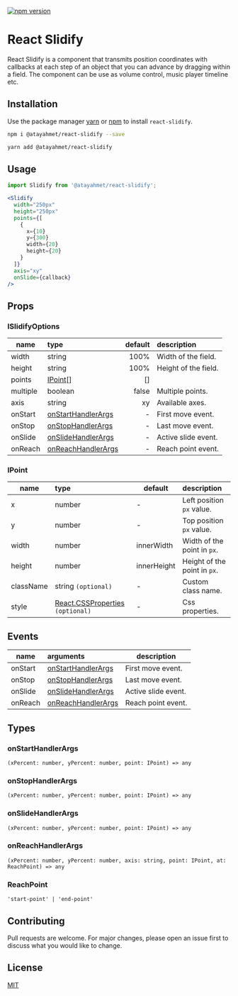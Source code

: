  [![npm version](https://badge.fury.io/js/%40atayahmet%2Freact-slidify.svg)](https://badge.fury.io/js/%40atayahmet%2Freact-slidify)

# React Slidify

React Slidify is a component that transmits position coordinates with callbacks at each step of an object that you can advance by dragging within a field. The component can be use as volume control, music player timeline etc.

## Installation

Use the package manager [yarn](https://yarnpkg.com/) or [npm](https://www.npmjs.com) to install `react-slidify`.

```bash
npm i @atayahmet/react-slidify --save
```

```bash
yarn add @atayahmet/react-slidify
```

## Usage

```jsx
import Slidify from '@atayahmet/react-slidify';

<Slidify
  width="250px"
  height="250px"
  points={[
    {
      x={10}
      y={300}
      width={20}
      height={20}
    }
  ]}
  axis="xy"
  onSlide={callback}
/> 
```

## Props 

### ISlidifyOptions

| name     |                    type                  | default| description          |
|----------|:-----------------------------------------|-------:|:---------------------|
| width    | string                                   | 100%   | Width of the field.  |
| height   | string                                   | 100%   | Height of the field. |
| points   | [IPoint[]](#ipoint)                      | []     |                      |
| multiple | boolean                                  | false  | Multiple points.     |
| axis     | string                                   | xy     | Available axes.      |
| onStart  | [onStartHandlerArgs](#onStartHandlerArgs)| -      | First move event.    |
| onStop   | [onStopHandlerArgs](#onStopHandlerArgs)  | -      | Last move event.     |
| onSlide  | [onSlideHandlerArgs](#onSlideHandlerArgs)| -      | Active slide event.  |
| onReach  | [onReachHandlerArgs](#onReachHandlerArgs)| -      |Reach point event.    |

### IPoint

| name     | type                | default     | description          |
|----------|:--------------------|-------------|:---------------------|
| x        | number              | -           | Left position `px` value. |
| y        | number              | -           | Top position `px` value.  |
| width    | number              | innerWidth  | Width of the point in `px`. |
| height   | number              | innerHeight | Height of the point in `px`.|
| className| string `(optional)` | -           | Custom class name.   |
| style    | [React.CSSProperties](https://github.com/DefinitelyTyped/DefinitelyTyped/blob/e434515761b36830c3e58a970abf5186f005adac/types/react/index.d.ts#L794) `(optional)` | -            | Css properties. |

## Events

| name     | arguments                                   | description         |
|----------|:--------------------------------------------|---------------------|
| onStart  | [onStartHandlerArgs](#onStartHandlerArgs)   | First move event.   | 
| onStop   | [onStopHandlerArgs](#onStopHandlerArgs)     | Last move event.    |
| onSlide  | [onSlideHandlerArgs](#onSlideHandlerArgs)   | Active slide event. |
| onReach  | [onReachHandlerArgs](#onReachHandlerArgs)   | Reach point event.  |

## Types

### onStartHandlerArgs 
`(xPercent: number, yPercent: number, point: IPoint) => any`

### onStopHandlerArgs 
`(xPercent: number, yPercent: number, point: IPoint) => any`

### onSlideHandlerArgs
`(xPercent: number, yPercent: number, point: IPoint) => any`

### onReachHandlerArgs
`(xPercent: number, yPercent: number, axis: string, point: IPoint, at: ReachPoint) => any`

### ReachPoint
`'start-point' | 'end-point'`

## Contributing
Pull requests are welcome. For major changes, please open an issue first to discuss what you would like to change.

## License
[MIT](https://choosealicense.com/licenses/mit/)